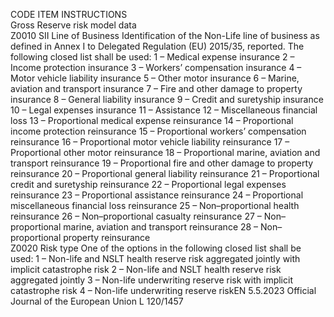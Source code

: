  
CODE  ITEM  INSTRUCTIONS  
Gross Reserve risk model data  
Z0010  SII Line of Business  Identification of the Non-Life line of business as defined in Annex I to Delegated 
Regulation (EU) 2015/35, reported. The following closed list shall be used: 
1 – Medical expense insurance 
2 – Income protection insurance 
3 – Workers’ compensation insurance 
4 – Motor vehicle liability insurance 
5 – Other motor insurance 
6 – Marine, aviation and transport insurance 
7 – Fire and other damage to property insurance 
8 – General liability insurance 
9 – Credit and suretyship insurance 
10 – Legal expenses insurance 
11 – Assistance 
12 – Miscellaneous financial loss 
13 – Proportional medical expense reinsurance 
14 – Proportional income protection reinsurance 
15 – Proportional workers’ compensation reinsurance 
16 – Proportional motor vehicle liability reinsurance 
17 – Proportional other motor reinsurance 
18 – Proportional marine, aviation and transport reinsurance 
19 – Proportional fire and other damage to property reinsurance 
20 – Proportional general liability reinsurance 
21 – Proportional credit and suretyship reinsurance 
22 – Proportional legal expenses reinsurance 
23 – Proportional assistance reinsurance 
24 – Proportional miscellaneous financial loss reinsurance 
25 – Non–proportional health reinsurance 
26 – Non–proportional casualty reinsurance 
27 – Non–proportional marine, aviation and transport reinsurance 
28 – Non–proportional property reinsurance  
Z0020  Risk type  One of the options in the following closed list shall be used: 
1 – Non-life and NSLT health reserve risk aggregated jointly with implicit catastrophe 
risk 
2 – Non-life and NSLT health reserve risk aggregated jointly 
3 – Non-life underwriting reserve risk with implicit catastrophe risk 
4 – Non-life underwriting reserve riskEN  5.5.2023 Official Journal of the European Union L 120/1457